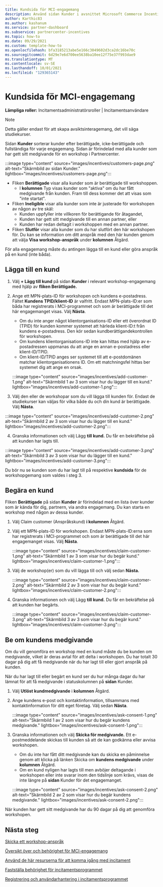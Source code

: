 ```yaml
---
title: Kundsida för MCI-engagemang
description: Använd sidan Kunder i avsnittet Microsoft Commerce Incentive (MCI)-program Engagements för att hantera kunder.
author: Karthic83
ms.author: kashanum
ms.service: partner-dashboard
ms.subservice: partnercenter-incentives
ms.topic: how-to
ms.date: 09/29/2021
ms.custom: template-how-to
ms.openlocfilehash: bfa3185213abe5e166c3049602d3ca2dc16be70c
ms.sourcegitcommit: 6d29e7e6d700ee5638ba10ee12f75e37f993dae9
ms.translationtype: MT
ms.contentlocale: sv-SE
ms.lasthandoff: 10/01/2021
ms.locfileid: "129365143"
---
```

# <a name="customers-page-for-mci-engagements"></a>Kundsida för MCI-engagemang

**Lämpliga roller:** Incitamentsadministratörsroller | Incitamentsanvändare

>[!NOTE]
>Detta gäller endast för att skapa avsiktsinteragemang, det vill säga studiekurser. 

Sidan **Kunder** sorterar kunder efter berättigade, icke-berättigade och fullständiga för varje engagemang. Sidan är förindelad med alla kunder som har gett sitt medgivande för en workshop i Partnercenter. 

:::image type="content" source="images/incentives/customers-page.png" alt-text="Skärmbild av sidan Kunder." lightbox="images/incentives/customers-page.png":::

- Fliken **Berättigade** visar alla kunder som är berättigade till workshoppen. 
   - I **kolumnen** Typ visas kunder som "aktiva" om du har fått medgivande från kunden. Fram till dess kommer det att visas som "inte startat".
- Fliken **Ineligible** visar alla kunder som inte är justerade för workshopen av någon av tre skäl:  
   - Kunden uppfyller inte villkoren för berättigande för åtagandet, 
   - Kunden har gett sitt medgivande till en annan partner, eller 
   - Kunden har redan deltagit i workshoppen med en annan partner. 
- Fliken **Slutför** visar alla kunder som du har slutfört den här workshopen för. Du kan se information om ditt anspråk med den här kunden genom att välja **Visa workshop-anspråk** under **kolumnen** Åtgärd.

För alla engagemang måste du antingen lägga till en kund eller göra anspråk på en kund (inte båda).

## <a name="add-a-customer"></a>Lägga till en kund 
1. Välj **+ Lägg till kund** på sidan **Kunder** i relevant workshop-engagemang med hjälp av **fliken Berättigade.**
2. Ange ett MPN-plats-ID för workshopen och kundens e-postadress. Fältet **Kundens TPID/klient-ID** är valfritt. Endast MPN-plats-ID:er som båda har registrerats i MCI-programmet och som är berättigade till det här engagemanget visas. Välj **Nästa**.
   - Om du inte anger något klientorganisations-ID eller ett överordnat ID (TPID) för kunden kommer systemet att härleda klient-ID:t från kundens e-postadress. Den kör sedan kundberättigandekontrollen för workshopen.
   - Om kundens klientorganisations-ID inte kan hittas med hjälp av e-postadressen uppmanas du att ange en annan e-postadress eller klient-ID/TPID.
   - Om klient-ID/TPID anges ser systemet till att e-postdomänen matchar klientorganisationens ID. Om ett matchningsfel hittas ber systemet dig att ange en orsak.

   :::image type="content" source="images/incentives/add-customer-1.png" alt-text="Skärmbild 1 av 3 som visar hur du lägger till en kund." lightbox="images/incentives/add-customer-1.png":::

3. Välj den eller de workshopar som du vill lägga till kunden för. Endast de studiekurser kan väljas för vilka både du och din kund är berättigade. Välj **Nästa**.

:::image type="content" source="images/incentives/add-customer-2.png" alt-text="Skärmbild 2 av 3 som visar hur du lägger till en kund." lightbox="images/incentives/add-customer-2.png":::

4. Granska informationen och välj Lägg **till kund.** Du får en bekräftelse på att kunden har lagts till.

:::image type="content" source="images/incentives/add-customer-3.png" alt-text="Skärmbild 3 av 3 som visar hur du lägger till en kund." lightbox="images/incentives/add-customer-3.png":::

Du bör nu se kunden som du har lagt till på respektive **kundsida** för de workshopgemang som valdes i steg 3.

## <a name="claim-a-customer"></a>Begära en kund 
Fliken **Berättigade** på sidan **Kunder** är förindelad med en lista över kunder som är kända för dig, partnern, via andra engagemang. Du kan starta en workshop med någon av dessa kunder. 
1. Välj Claim customer (Anspråkskund) **i kolumnen** Åtgärd.  
2. Välj ett MPN-plats-ID för workshopen. Endast MPN-plats-ID:erna som har registrerats i MCI-programmet och som är berättigade till det här engagemanget visas. Välj **Nästa**.

   :::image type="content" source="images/incentives/claim-customer-1.png" alt-text="Skärmbild 1 av 3 som visar hur du begär kund." lightbox="images/incentives/claim-customer-1.png":::

3. Välj de workshop(er) som du vill lägga till och välj sedan **Nästa.**

   :::image type="content" source="images/incentives/claim-customer-2.png" alt-text="Skärmbild 2 av 3 som visar hur du begär kund." lightbox="images/incentives/claim-customer-2.png":::

4. Granska informationen och välj Lägg **till kund.** Du får en bekräftelse på att kunden har begärts.

   :::image type="content" source="images/incentives/claim-customer-3.png" alt-text="Skärmbild 3 av 3 som visar hur du begär kund." lightbox="images/incentives/claim-customer-3.png":::

## <a name="ask-for-customer-consent"></a>Be om kundens medgivande 
Om du vill genomföra en workshop med en kund måste du be kunden om medgivande, vilket är deras avtal för att delta i workshopen. Du har totalt 30 dagar på dig att få medgivande när du har lagt till eller gjort anspråk på kunden.

När du har lagt till eller begärt en kund ser du hur många dagar du har lämnat för att få medgivande i statuskolumnen på **sidan** Kunder.
1. Välj **Utlöst kundmedgivande** i **kolumnen** Åtgärd. 
2. Ange kundens e-post och kontaktinformation, tillsammans med kontaktinformation för ditt eget företag. Välj sedan **Nästa**.

   :::image type="content" source="images/incentives/ask-consent-1.png" alt-text="Skärmbild 1 av 2 som visar hur du begär kundens medgivande." lightbox="images/incentives/ask-consent-1.png":::

3. Granska informationen och välj **Skicka för medgivande.** Ett e-postmeddelande skickas till kunden så att de kan godkänna eller avvisa workshopen.
   - Om du inte har fått ditt medgivande kan du skicka en påminnelse genom att klicka på länken Skicka om **kundens medgivande** under **kolumnen** Åtgärd.
   - Om en kund nyligen har lagts till men avböjer deltagande i workshopen eller inte svarar inom den tidslinje som krävs, visas de inte längre på **sidan** Kunder för det engagemanget.

   :::image type="content" source="images/incentives/ask-consent-2.png" alt-text="Skärmbild 2 av 2 som visar hur du begär kundens medgivande." lightbox="images/incentives/ask-consent-2.png":::

När kunden har gett sitt medgivande har du 90 dagar på dig att genomföra workshopen.

## <a name="next-steps"></a>Nästa steg
[Skicka ett workshop-anspråk](/partner-center/mci-engagements-workshop)

[Översikt över och behörighet för MCI-engagemang](/partner-center/mci-engagements)

[Använd de här resurserna för att komma igång med incitament](/partner-center/incentives-get-started-intro)

[Fastställa behörighet för incitamentsprogrammet](/partner-center/incentives-determined-your-program-eligibility)

[Registrering och användarhantering i incitamentsprogrammet](/partner-center/incentives-enroll)